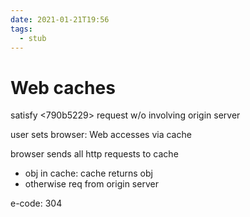 ```yaml
---
date: 2021-01-21T19:56
tags: 
  - stub
---
```


# Web caches

satisfy <790b5229> request w/o involving origin server

user sets browser: Web accesses via cache

browser sends all http requests to cache
- obj in cache: cache returns obj
- otherwise req from origin server

e-code: 304
